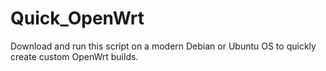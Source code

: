 # Quick_OpenWrt
Download and run this script on a modern Debian or Ubuntu OS to quickly create custom OpenWrt builds.
